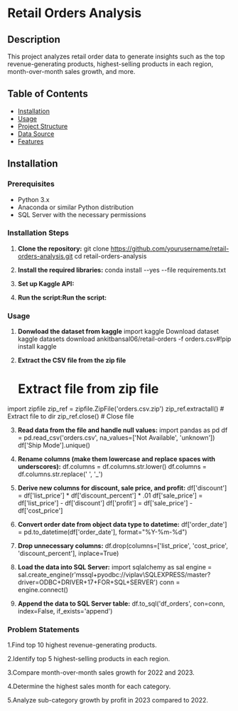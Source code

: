 # Retail Orders Analysis

## Description
This project analyzes retail order data to generate insights such as the top revenue-generating products, highest-selling products in each region, month-over-month sales growth, and more.

## Table of Contents
- [Installation](#installation)
- [Usage](#usage)
- [Project Structure](#project-structure)
- [Data Source](#data-source)
- [Features](#features)
  
## Installation

### Prerequisites
- Python 3.x
- Anaconda or similar Python distribution
- SQL Server with the necessary permissions

### Installation Steps

1. **Clone the repository:**
   git clone https://github.com/yourusername/retail-orders-analysis.git
   cd retail-orders-analysis
   
2. **Install the required libraries:**
conda install --yes --file requirements.txt

3. **Set up Kaggle API:**

4. **Run the script:Run the script:**

### Usage   

1. **Donwload the dataset from kaggle**
  import kaggle
  Download dataset
  kaggle datasets download ankitbansal06/retail-orders -f orders.csv#!pip install kaggle

2. **Extract the CSV file from the zip file**
   # Extract file from zip file
import zipfile
zip_ref = zipfile.ZipFile('orders.csv.zip') 
zip_ref.extractall() # Extract file to dir
zip_ref.close() # Close file

3. **Read data from the file and handle null values:**
  import pandas as pd
  df = pd.read_csv('orders.csv', na_values=['Not Available', 'unknown'])
  df['Ship Mode'].unique()

4. **Rename columns (make them lowercase and replace spaces with underscores):**
  df.columns = df.columns.str.lower()
  df.columns = df.columns.str.replace(' ', '_')

5. **Derive new columns for discount, sale price, and profit:**
  df['discount'] = df['list_price'] * df['discount_percent'] * .01
  df['sale_price'] = df['list_price'] - df['discount']
  df['profit'] = df['sale_price'] - df['cost_price']

6. **Convert order date from object data type to datetime:**
  df['order_date'] = pd.to_datetime(df['order_date'], format="%Y-%m-%d")

7. **Drop unnecessary columns:**
  df.drop(columns=['list_price', 'cost_price', 'discount_percent'], inplace=True)

8. **Load the data into SQL Server:**
  import sqlalchemy as sal
  engine = sal.create_engine(r'mssql+pyodbc://viplav\SQLEXPRESS/master?driver=ODBC+DRIVER+17+FOR+SQL+SERVER')
  conn = engine.connect()

9. **Append the data to SQL Server table:**
   df.to_sql('df_orders', con=conn, index=False, if_exists='append')

### Problem Statements

1.Find top 10 highest revenue-generating products.

2.Identify top 5 highest-selling products in each region.

3.Compare month-over-month sales growth for 2022 and 2023.

4.Determine the highest sales month for each category.

5.Analyze sub-category growth by profit in 2023 compared to 2022.
